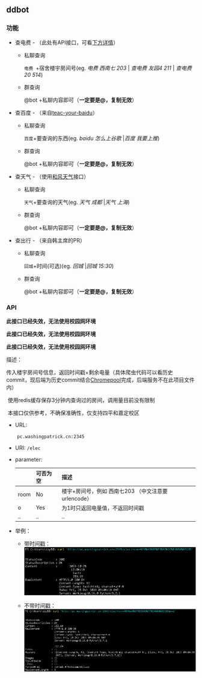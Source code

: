 ## ddbot

### 功能

- 查电费 - （此处有API接口，可看[下方详情](#API)）

  - 私聊查询

    ```电费 ```+宿舍楼宇房间号(eg. *电费 西南七 203* | *查电费 友园4 211* | *查电费 20 514*)

  - 群查询

    @bot +私聊内容即可（**一定要是@，复制无效**）

- 查百度 - （来自[teac-your-baidu](https://github.com/luchenqun/teach-you-baidu)）

  - 私聊查询

    ```百度```+要查询的东西(eg. *baidu 怎么上谷歌* |*百度 我要上推*)

  - 群查询

    @bot +私聊内容即可（**一定要是@，复制无效**）

- 查天气 - （使用[和风天气]( https://dev.heweather.com/docs/api/ )接口）

  - 私聊查询

    ```天气```+要查询的天气(eg. *天气 成都* |*天气 上海*)

  - 群查询

    @bot +私聊内容即可（**一定要是@，复制无效**）

- 查出行 - （来自韩主席的PR）

  - 私聊查询

    ```回城```+时间(可选)(eg. *回城* |*回城 15:30*)

  - 群查询

    @bot +私聊内容即可（**一定要是@，复制无效**）

### API

**此接口已经失效，无法使用校园网环境**

**此接口已经失效，无法使用校园网环境**

**此接口已经失效，无法使用校园网环境**

描述：

​		传入楼宇房间号信息，返回时间戳+剩余电量（具体爬虫代码可以看历史commit，现后端为历史commit结合[Chromepool](https://github.com/zzy0302/Chromepool)完成，后端服务不在此项目文件内）

​		使用redis缓存保存3分钟内查询过的房间，调用量目前没有限制

​		本接口仅供参考，不确保准确性，仅支持四平和嘉定校区

- URL: 
```
	pc.washingpatrick.cn:2345
```
- URI: `/elec`

- parameter:

  |      | 可否为空 | 描述                                                 |
  | ---- | -------- | ---------------------------------------------------- |
  | room | No       | 楼宇+房间号，例如  西南七203 （中文注意要urlencode） |
  | o    | Yes      | 为1时只返回电量值，不返回时间戳                      |
  | ..   | ..       | ..                                                   |

- 举例：

  - 带时间戳：![image-20191025170706504]( https://github.com/zzy0302/ddbot/blob/master/img/image-20191025170706504.png )

    

  - 不带时间戳：![image-20191025170541342](https://github.com/zzy0302/ddbot/blob/master/img/image-20191025170541342.png )


